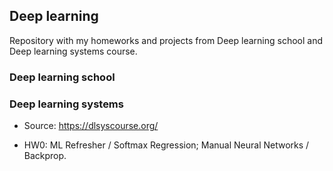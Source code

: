## Deep learning

Repository with my homeworks and projects from Deep learning school and Deep learning systems course.

### Deep learning school

### Deep learning systems

- Source: https://dlsyscourse.org/

- HW0: ML Refresher / Softmax Regression; Manual Neural Networks / Backprop.
